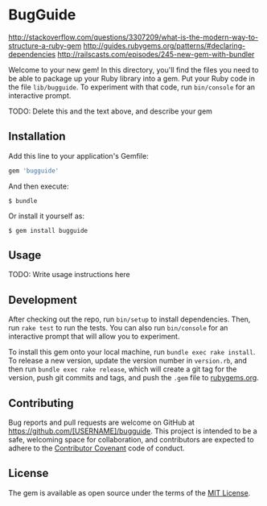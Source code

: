 # BugGuide

http://stackoverflow.com/questions/3307209/what-is-the-modern-way-to-structure-a-ruby-gem
http://guides.rubygems.org/patterns/#declaring-dependencies
http://railscasts.com/episodes/245-new-gem-with-bundler


Welcome to your new gem! In this directory, you'll find the files you need to be able to package up your Ruby library into a gem. Put your Ruby code in the file `lib/bugguide`. To experiment with that code, run `bin/console` for an interactive prompt.

TODO: Delete this and the text above, and describe your gem

## Installation

Add this line to your application's Gemfile:

```ruby
gem 'bugguide'
```

And then execute:

    $ bundle

Or install it yourself as:

    $ gem install bugguide

## Usage

TODO: Write usage instructions here

## Development

After checking out the repo, run `bin/setup` to install dependencies. Then, run `rake test` to run the tests. You can also run `bin/console` for an interactive prompt that will allow you to experiment.

To install this gem onto your local machine, run `bundle exec rake install`. To release a new version, update the version number in `version.rb`, and then run `bundle exec rake release`, which will create a git tag for the version, push git commits and tags, and push the `.gem` file to [rubygems.org](https://rubygems.org).

## Contributing

Bug reports and pull requests are welcome on GitHub at https://github.com/[USERNAME]/bugguide. This project is intended to be a safe, welcoming space for collaboration, and contributors are expected to adhere to the [Contributor Covenant](contributor-covenant.org) code of conduct.


## License

The gem is available as open source under the terms of the [MIT License](http://opensource.org/licenses/MIT).

